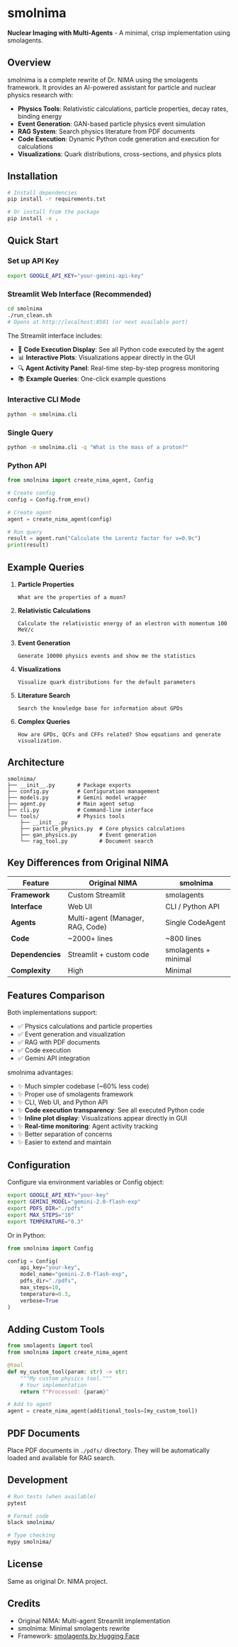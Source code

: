 # smolnima

**Nuclear Imaging with Multi-Agents** - A minimal, crisp implementation using smolagents.

## Overview

smolnima is a complete rewrite of Dr. NIMA using the smolagents framework. It provides an AI-powered assistant for particle and nuclear physics research with:

- **Physics Tools**: Relativistic calculations, particle properties, decay rates, binding energy
- **Event Generation**: GAN-based particle physics event simulation
- **RAG System**: Search physics literature from PDF documents
- **Code Execution**: Dynamic Python code generation and execution for calculations
- **Visualizations**: Quark distributions, cross-sections, and physics plots

## Installation

```bash
# Install dependencies
pip install -r requirements.txt

# Or install from the package
pip install -e .
```

## Quick Start

### Set up API Key

```bash
export GOOGLE_API_KEY="your-gemini-api-key"
```

### Streamlit Web Interface (Recommended)

```bash
cd smolnima
./run_clean.sh
# Opens at http://localhost:8501 (or next available port)
```

The Streamlit interface includes:
- 📝 **Code Execution Display**: See all Python code executed by the agent
- 📊 **Interactive Plots**: Visualizations appear directly in the GUI
- 🔍 **Agent Activity Panel**: Real-time step-by-step progress monitoring
- 📚 **Example Queries**: One-click example questions

### Interactive CLI Mode

```bash
python -m smolnima.cli
```

### Single Query

```bash
python -m smolnima.cli -q "What is the mass of a proton?"
```

### Python API

```python
from smolnima import create_nima_agent, Config

# Create config
config = Config.from_env()

# Create agent
agent = create_nima_agent(config)

# Run query
result = agent.run("Calculate the Lorentz factor for v=0.9c")
print(result)
```

## Example Queries

1. **Particle Properties**
   ```
   What are the properties of a muon?
   ```

2. **Relativistic Calculations**
   ```
   Calculate the relativistic energy of an electron with momentum 100 MeV/c
   ```

3. **Event Generation**
   ```
   Generate 10000 physics events and show me the statistics
   ```

4. **Visualizations**
   ```
   Visualize quark distributions for the default parameters
   ```

5. **Literature Search**
   ```
   Search the knowledge base for information about GPDs
   ```

6. **Complex Queries**
   ```
   How are GPDs, QCFs and CFFs related? Show equations and generate visualization.
   ```

## Architecture

```
smolnima/
├── __init__.py       # Package exports
├── config.py         # Configuration management
├── models.py         # Gemini model wrapper
├── agent.py          # Main agent setup
├── cli.py            # Command-line interface
└── tools/            # Physics tools
    ├── __init__.py
    ├── particle_physics.py  # Core physics calculations
    ├── gan_physics.py       # Event generation
    └── rag_tool.py          # Document search
```

## Key Differences from Original NIMA

| Feature | Original NIMA | smolnima |
|---------|---------------|----------|
| **Framework** | Custom Streamlit | smolagents |
| **Interface** | Web UI | CLI / Python API |
| **Agents** | Multi-agent (Manager, RAG, Code) | Single CodeAgent |
| **Code** | ~2000+ lines | ~800 lines |
| **Dependencies** | Streamlit + custom code | smolagents + minimal |
| **Complexity** | High | Minimal |

## Features Comparison

Both implementations support:
- ✅ Physics calculations and particle properties
- ✅ Event generation and visualization
- ✅ RAG with PDF documents
- ✅ Code execution
- ✅ Gemini API integration

smolnima advantages:
- ✨ Much simpler codebase (~60% less code)
- ✨ Proper use of smolagents framework
- ✨ CLI, Web UI, and Python API
- ✨ **Code execution transparency**: See all executed Python code
- ✨ **Inline plot display**: Visualizations appear directly in GUI
- ✨ **Real-time monitoring**: Agent activity tracking
- ✨ Better separation of concerns
- ✨ Easier to extend and maintain

## Configuration

Configure via environment variables or Config object:

```bash
export GOOGLE_API_KEY="your-key"
export GEMINI_MODEL="gemini-2.0-flash-exp"
export PDFS_DIR="./pdfs"
export MAX_STEPS="10"
export TEMPERATURE="0.3"
```

Or in Python:

```python
from smolnima import Config

config = Config(
    api_key="your-key",
    model_name="gemini-2.0-flash-exp",
    pdfs_dir="./pdfs",
    max_steps=10,
    temperature=0.3,
    verbose=True
)
```

## Adding Custom Tools

```python
from smolagents import tool
from smolnima import create_nima_agent

@tool
def my_custom_tool(param: str) -> str:
    """My custom physics tool."""
    # Your implementation
    return f"Processed: {param}"

# Add to agent
agent = create_nima_agent(additional_tools=[my_custom_tool])
```

## PDF Documents

Place PDF documents in `./pdfs/` directory. They will be automatically loaded and available for RAG search.

## Development

```bash
# Run tests (when available)
pytest

# Format code
black smolnima/

# Type checking
mypy smolnima/
```

## License

Same as original Dr. NIMA project.

## Credits

- Original NIMA: Multi-agent Streamlit implementation
- smolnima: Minimal smolagents rewrite
- Framework: [smolagents by Hugging Face](https://github.com/huggingface/smolagents)
